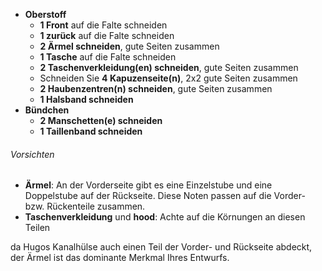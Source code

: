 - **Oberstoff**
  - **1 Front** auf die Falte schneiden
  - **1 zurück** auf die Falte schneiden
  - **2 Ärmel schneiden**, gute Seiten zusammen
  - **1 Tasche** auf die Falte schneiden
  - **2 Taschenverkleidung(en) schneiden**, gute Seiten zusammen
  - Schneiden Sie **4 Kapuzenseite(n)**, 2x2 gute Seiten zusammen
  - **2 Haubenzentren(n) schneiden**, gute Seiten zusammen
  - **1 Halsband schneiden**
- **Bündchen**
  - **2 Manschetten(e) schneiden**
  - **1 Taillenband schneiden**

<Warning>

###### Vorsichten

- **Ärmel**: An der Vorderseite gibt es eine Einzelstube und eine Doppelstube auf der Rückseite. Diese Noten passen auf die Vorder- bzw. Rückenteile zusammen.
- **Taschenverkleidung** und **hood**: Achte auf die Körnungen an diesen Teilen

da Hugos Kanalhülse auch einen Teil der Vorder- und Rückseite abdeckt,
der Ärmel ist das dominante Merkmal Ihres Entwurfs.

</Warning>
